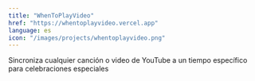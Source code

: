 ```yaml
---
title: "WhenToPlayVideo"
href: "https://whentoplayvideo.vercel.app"
language: es
icon: "/images/projects/whentoplayvideo.png"
---
```


Sincroniza cualquier canción o video de YouTube a un tiempo específico para celebraciones especiales
